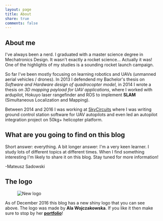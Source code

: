 ```yaml
---
layout: page
title: About
share: true
comments: false
---
```


## About me
I've always been a nerd. I graduated with a master science degree in Mechatronics Design. It wasn't exactly a rocket science... Actually it was! One of the highlights of my studies is a sounding rocket launch campaign.


So far I've been mostly focusing on learning robotics and UAVs (unmanned aerial vehicles / drones). In 2013 I defendend my Bachelor's thesis on *Software and Hardware design of quadrocopter model*, in 2014 I wrote a thesis on *3D mapping payload for UAV applications*, where I worked with ardupilot, Hokuyo laser rangefinder and ROS to implement **SLAM** (Simultaneous Localization and Mapping).

Between 2014 and 2016 I was working at [SkyCircuits](www.skycircuits.com) where I was writing ground control station software for UAV autopilots and even led an autopilot integration project on 50kg+ helicopter platform.

## What are you going to find on this blog
Short answer: everything.
A bit longer answer: I'm a very keen learner. I study lots of different topics at different times. When I find something interesting I'm likely to share it on this blog. Stay tuned for more information! 

-Mateusz Sadowski

## The logo
<figure class="half center">
  <img src="{{site.url}}/images/Mlogo.png" alt="New logo">
</figure>

As of December 2016 this blog has a new shiny logo that you can see above. The logo was made by **Ala Wojczakowska**. If you like it then make sure to stop by her **[portfolio](http://wojczakowska.pl/)**!
